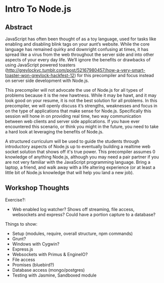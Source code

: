Intro To Node.js
================

Abstract
--------

JavaScript has often been thought of as a toy language, used for tasks like enabling and disabling blink tags on your aunt’s website. While the core language has remained quirky and downright confusing at times, it has spread like a virus from the web throughout the server side and into other aspects of your every day life. We’ll ignore the benefits or drawbacks of using JavaScript powered toasters (http://greylockvc.tumblr.com/post/52167980457/how-a-very-smart-toaster-won-greylock-hackfest-12) for this precompiler and focus instead on server side development with Node.js. 

This precompiler will not advocate the use of Node.js for all types of problems because it is the new hawtness. While it may be hawt, and it may look good on your resume, it is not the best solution for all problems. In this precompiler, we will openly discuss it’s strengths, weaknesses and focus in on the type of applications that make sense for Node.js. Specifically this session will hone in on providing real time, two way communication between web clients and server side applications. If you have ever encountered this scenario, or think you might in the future, you need to take a hard look at leveraging the benefits of Node.js.

A structured curriculum will be used to guide the students through introductory aspects of Node.js up to eventually building a realtime web socket solution that shows off it's true power. This precompiler assumes 0 knowledge of anything Node.js, although you may need a pair partner if you are not very familiar with the JavaScript programming language. Bring a laptop, a friend, and walk away with a life altering experience (or at least a little bit of Node.js knowledge that will help you land a new job).

Workshop Thoughts
-----------------

Exercise?:
- Web enabled log watcher? Shows off streaming, file access, websockets and express? Could have a portion capture to a database?

Things to show:
- Setup (modules, require, overall structure, npm commands)
- Grunt?
- Windows with Cygwin?
- Express.js
- Websockets with Primus & EngineIO?
- File access
- Promises (bluebird?)
- Database access (mongo/postgres)
- Testing with Jasmine, Sandboxed module

